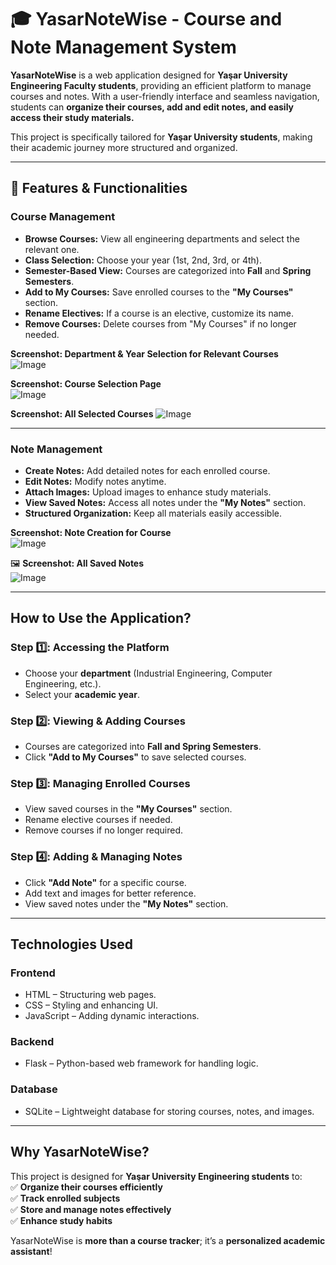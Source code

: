 # 🎓 YasarNoteWise - Course and Note Management System

**YasarNoteWise** is a web application designed for **Yaşar University Engineering Faculty students**, providing an efficient platform to manage courses and notes. With a user-friendly interface and seamless navigation, students can **organize their courses, add and edit notes, and easily access their study materials.**  

This project is specifically tailored for **Yaşar University students**, making their academic journey more structured and organized.

---

## 📌 Features & Functionalities

###  Course Management
- **Browse Courses:** View all engineering departments and select the relevant one.
- **Class Selection:** Choose your year (1st, 2nd, 3rd, or 4th).
- **Semester-Based View:** Courses are categorized into **Fall** and **Spring Semesters**.
- **Add to My Courses:** Save enrolled courses to the **"My Courses"** section.
- **Rename Electives:** If a course is an elective, customize its name.
- **Remove Courses:** Delete courses from "My Courses" if no longer needed.

 **Screenshot: Department & Year Selection for Relevant Courses**  
![Image](https://github.com/user-attachments/assets/43765064-67d0-4b89-abf0-32e9a42e0d5f) 


**Screenshot: Course Selection Page**  
![Image](https://github.com/user-attachments/assets/36e87462-0108-4d87-957f-b459d291529d)


**Screenshot: All Selected Courses** 
![Image](https://github.com/user-attachments/assets/c1bffcc2-d954-486c-806e-f94155735829)

---

###  Note Management
- **Create Notes:** Add detailed notes for each enrolled course.
- **Edit Notes:** Modify notes anytime.
- **Attach Images:** Upload images to enhance study materials.
- **View Saved Notes:** Access all notes under the **"My Notes"** section.
- **Structured Organization:** Keep all materials easily accessible.

 **Screenshot: Note Creation for Course**  
![Image](https://github.com/user-attachments/assets/c9ac9684-8406-4953-aa21-3029b447c2c0)


🖼 **Screenshot: All Saved Notes**  
![Image](https://github.com/user-attachments/assets/82b87fd4-e7ba-4f9e-9966-979c8456aae5)

---

## How to Use the Application?

### Step 1️⃣: Accessing the Platform
- Choose your **department** (Industrial Engineering, Computer Engineering, etc.).
- Select your **academic year**.

### Step 2️⃣: Viewing & Adding Courses
- Courses are categorized into **Fall and Spring Semesters**.
- Click **"Add to My Courses"** to save selected courses.

### Step 3️⃣: Managing Enrolled Courses
- View saved courses in the **"My Courses"** section.
- Rename elective courses if needed.
- Remove courses if no longer required.

### Step 4️⃣: Adding & Managing Notes
- Click **"Add Note"** for a specific course.
- Add text and images for better reference.
- View saved notes under the **"My Notes"** section.

---

## Technologies Used

### **Frontend**
- HTML – Structuring web pages.
- CSS – Styling and enhancing UI.
- JavaScript – Adding dynamic interactions.

### **Backend**
- Flask – Python-based web framework for handling logic.

### **Database**
- SQLite – Lightweight database for storing courses, notes, and images.

---

## Why YasarNoteWise?
This project is designed for **Yaşar University Engineering students** to:  
✅ **Organize their courses efficiently**  
✅ **Track enrolled subjects**  
✅ **Store and manage notes effectively**  
✅ **Enhance study habits**  

YasarNoteWise is **more than a course tracker**; it’s a **personalized academic assistant**! 
